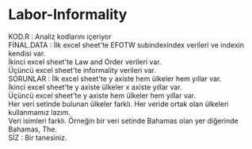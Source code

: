 # Labor-Informality

KOD.R       :   Analiz kodlarını içeriyor <br />
FİNAL.DATA  :   İlk excel sheet'te EFOTW subindexindex verileri ve indexin kendisi var. <br />
                İkinci excel sheet'te Law and Order verileri var. <br />
                Üçüncü excel sheet'te informality verileri var. <br />
SORUNLAR    :   İlk excel sheet'te y axiste hem ülkeler hem yıllar var. <br />
                İkinci excel sheet'te y axiste ülkeler x axiste yıllar var. <br />
                Üçüncü excel sheet'te y axiste hem ülkeler hem yıllar var. <br />
                Her veri setinde bulunan ülkeler farklı. Her veride ortak olan ülkeleri kullanmamız lazım. <br />
                Veri isimleri farklı. Örneğin bir veri setinde Bahamas olan yer diğerinde Bahamas, The. <br />
SİZ         :   Bir tanesiniz.   <br />
